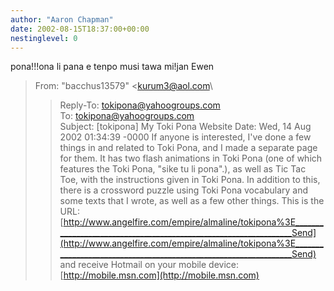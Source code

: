 ```yaml
---
author: "Aaron Chapman"
date: 2002-08-15T18:37:00+00:00
nestinglevel: 0
---
```

pona!!!ona li pana e tenpo musi tawa mi!jan Ewen
>From: "bacchus13579" <[kurum3@aol.com](mailto://kurum3@aol.com)\
>>Reply-To: [tokipona@yahoogroups.com](mailto://tokipona@yahoogroups.com)\
>To: [tokipona@yahoogroups.com](mailto://tokipona@yahoogroups.com)\
>Subject: \[tokipona\] My Toki Pona Website
>Date: Wed, 14 Aug 2002 01:34:39 -0000
>>If anyone is interested, I've done a few things in and related to
>Toki Pona, and I made a separate page for them. It has two flash
>animations in Toki Pona (one of which features the Toki Pona, "sike
>tu li pona".), as well as Tic Tac Toe, with the instructions given in
>Toki Pona. In addition to this, there is a crossword puzzle using
>Toki Pona vocabulary and some texts that I wrote, as well as a few
>other things.
>>This is the URL: [http://www.angelfire.com/empire/almaline/tokipona%3E_________________________________________________________________Send](http://www.angelfire.com/empire/almaline/tokipona%3E_________________________________________________________________Send) and receive Hotmail on your mobile device: [http://mobile.msn.com](http://mobile.msn.com)